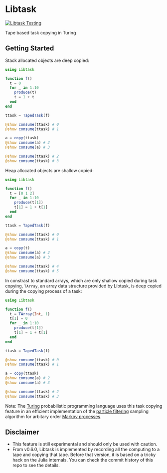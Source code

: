 # Libtask

[![Libtask Testing](https://github.com/TuringLang/Libtask.jl/workflows/Libtask%20Testing/badge.svg)](https://github.com/TuringLang/Libtask.jl/actions?branch=master)

Tape based task copying in Turing

## Getting Started

Stack allocated objects are deep copied:

```julia
using Libtask

function f()
  t = 0
  for _ in 1:10
    produce(t)
    t = 1 + t
  end
end

ttask = TapedTask(f)

@show consume(ttask) # 0
@show consume(ttask) # 1

a = copy(ttask)
@show consume(a) # 2
@show consume(a) # 3

@show consume(ttask) # 2
@show consume(ttask) # 3
```

Heap allocated objects are shallow copied:

```julia
using Libtask

function f()
  t = [0 1 2]
  for _ in 1:10
    produce(t[1])
    t[1] = 1 + t[1]
  end
end

ttask = TapedTask(f)

@show consume(ttask) # 0
@show consume(ttask) # 1

a = copy(t)
@show consume(a) # 2
@show consume(a) # 3

@show consume(ttask) # 4
@show consume(ttask) # 5
```

In constrast to standard arrays, which are only shallow copied during
task copying, `TArray`, an array data structure provided by Libtask,
is deep copied during the copying process of a task:

```julia
using Libtask

function f()
  t = TArray(Int, 1)
  t[1] = 0
  for _ in 1:10
    produce(t[1])
    t[1] = 1 + t[1]
  end
end

ttask = TapedTask(f)

@show consume(ttask) # 0
@show consume(ttask) # 1

a = copy(ttask)
@show consume(a) # 2
@show consume(a) # 3

@show consume(ttask) # 2
@show consume(ttask) # 3
```

Note: The [Turing](https://github.com/TuringLang/Turing.jl)
probabilistic programming language uses this task copying feature in
an efficient implementation of the [particle
filtering](https://en.wikipedia.org/wiki/Particle_filter) sampling
algorithm for arbitary order [Markov
processes](https://en.wikipedia.org/wiki/Markov_model#Hidden_Markov_model).

## Disclaimer

- This feature is still experimental and should only be used with caution.
- From v0.6.0, Libtask is implemented by recording all the computing
  to a tape and copying that tape. Before that version, it is based on
  a tricky hack on the Julia internals. You can check the commit
  history of this repo to see the details.
